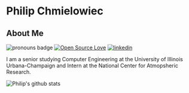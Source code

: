 # Philip Chmielowiec


## About Me


![pronouns badge](https://img.shields.io/badge/pronouns-he%2Fhim-blueviolet)
[![Open Source Love](https://badges.frapsoft.com/os/v1/open-source.svg?v=103)](https://github.com/ellerbrock/open-source-badges/)
[![linkedin](https://img.shields.io/static/v1?label=&message=LinkedIn&color=0077B5&style=flat-square&logo=linkedin)](https://www.linkedin.com/in/philip-chmielowiec-9949961b6/)


I am a senior studying Computer Engineering at the University of Illinois Urbana-Champaign and Intern at the National Center for Atmopsheric Research.

![Philip's github stats](https://github-readme-stats.vercel.app/api?username=philipc2&hide=contribs,prs&count_private=true&show_icons=true)


